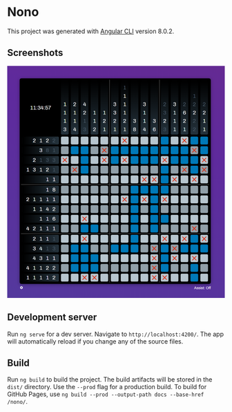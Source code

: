 # Nono

This project was generated with [Angular CLI](https://github.com/angular/angular-cli) version 8.0.2.

## Screenshots

![Game screenshot](/github-assets/doc_screenshot.PNG)

## Development server

Run `ng serve` for a dev server. Navigate to `http://localhost:4200/`. The app will automatically reload if you change any of the source files.

## Build

Run `ng build` to build the project. The build artifacts will be stored in the `dist/` directory. Use the `--prod` flag for a production build. To build for GitHub Pages, use `ng build --prod --output-path docs --base-href /nono/`. 

